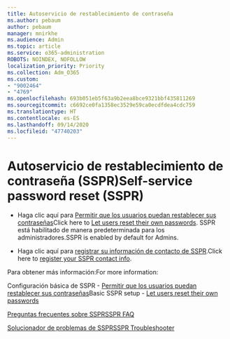 ```yaml
---
title: Autoservicio de restablecimiento de contraseña
ms.author: pebaum
author: pebaum
manager: mnirkhe
ms.audience: Admin
ms.topic: article
ms.service: o365-administration
ROBOTS: NOINDEX, NOFOLLOW
localization_priority: Priority
ms.collection: Adm_O365
ms.custom:
- "9002464"
- "4769"
ms.openlocfilehash: 693b051eb5f63a9b2eea8bce9321bbf435811269
ms.sourcegitcommit: c6692ce0fa1358ec3529e59ca0ecdfdea4cdc759
ms.translationtype: HT
ms.contentlocale: es-ES
ms.lasthandoff: 09/14/2020
ms.locfileid: "47740203"
---
```

# <a name="self-service-password-reset-sspr"></a><span data-ttu-id="cf17c-102">Autoservicio de restablecimiento de contraseña (SSPR)</span><span class="sxs-lookup"><span data-stu-id="cf17c-102">Self-service password reset (SSPR)</span></span>

- <span data-ttu-id="cf17c-103">Haga clic aquí para [Permitir que los usuarios puedan restablecer sus contraseñas](https://admin.microsoft.com/Adminportal/Home#/featureexplorer/security/Sspr)</span><span class="sxs-lookup"><span data-stu-id="cf17c-103">Click here to [Let users reset their own passwords](https://admin.microsoft.com/Adminportal/Home#/featureexplorer/security/Sspr).</span></span>  <span data-ttu-id="cf17c-104">SSPR está habilitado de manera predeterminada para los administradores.</span><span class="sxs-lookup"><span data-stu-id="cf17c-104">SSPR is enabled by default for Admins.</span></span>

- <span data-ttu-id="cf17c-105">Haga clic aquí para [registrar su información de contacto de SSPR](https://go.microsoft.com/fwlink/?linkid=849451).</span><span class="sxs-lookup"><span data-stu-id="cf17c-105">Click here to [register your SSPR contact info](https://go.microsoft.com/fwlink/?linkid=849451).</span></span>

<span data-ttu-id="cf17c-106">Para obtener más información:</span><span class="sxs-lookup"><span data-stu-id="cf17c-106">For more information:</span></span>

<span data-ttu-id="cf17c-107">Configuración básica de SSPR - [Permitir que los usuarios puedan restablecer sus contraseñas](https://docs.microsoft.com/microsoft-365/admin/add-users/let-users-reset-passwords?view=o365-worldwide)</span><span class="sxs-lookup"><span data-stu-id="cf17c-107">Basic SSPR setup - [Let users reset their own passwords](https://docs.microsoft.com/microsoft-365/admin/add-users/let-users-reset-passwords?view=o365-worldwide)</span></span>

[<span data-ttu-id="cf17c-108">Preguntas frecuentes sobre SSPR</span><span class="sxs-lookup"><span data-stu-id="cf17c-108">SSPR FAQ</span></span>](https://docs.microsoft.com/azure/active-directory/authentication/active-directory-passwords-faq)

[<span data-ttu-id="cf17c-109">Solucionador de problemas de SSPR</span><span class="sxs-lookup"><span data-stu-id="cf17c-109">SSPR Troubleshooter</span></span>](https://docs.microsoft.com/azure/active-directory/authentication/active-directory-passwords-troubleshoot)
